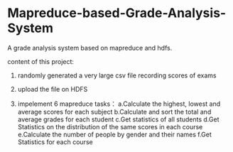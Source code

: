 # Mapreduce-based-Grade-Analysis-System
A grade analysis system based on mapreduce and hdfs.

content of this project:
1. randomly generated a very large csv file recording scores of exams

2. upload the file on HDFS

3. impelement 6 mapreduce tasks：
  a.Calculate the highest, lowest and average scores for each subject
  b.Calculate and sort the total and average grades for each student
  c.Get statistics of all students
  d.Get Statistics on the distribution of the same scores in each course
  e.Calculate the number of people by gender and their names
  f.Get Statistics for each course
